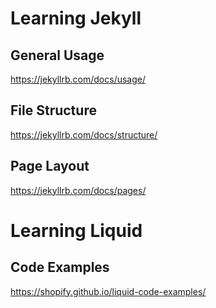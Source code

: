 # Learning Jekyll

## General Usage
https://jekyllrb.com/docs/usage/

## File Structure
https://jekyllrb.com/docs/structure/

## Page Layout
https://jekyllrb.com/docs/pages/

# Learning Liquid

## Code Examples
https://shopify.github.io/liquid-code-examples/
